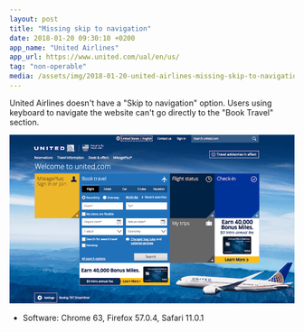```yaml
---
layout: post
title: "Missing skip to navigation"
date: 2018-01-20 09:30:10 +0200
app_name: "United Airlines"
app_url: https://www.united.com/ual/en/us/
tag: "non-operable"
media: /assets/img/2018-01-20-united-airlines-missing-skip-to-navigation-option.png
---
```


United Airlines doesn't have a "Skip to navigation" option. Users using keyboard to navigate the website can't go directly to the "Book Travel" section.

![Screenshot showing United Airlines' website homepage](/assets/img/2018-01-20-united-airlines-missing-skip-to-navigation-option.png)

* Software: Chrome 63, Firefox 57.0.4, Safari 11.0.1
